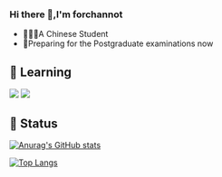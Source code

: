 ### Hi there 👋,I'm **forchannot**

- 👨🏻‍🎓A Chinese Student
- 📘Preparing for the Postgraduate examinations now

## 📖 **Learning**

![](https://img.shields.io/badge/-Python-3776ab?style=flat-square&logo=Python&logoColor=fff)
![](https://img.shields.io/badge/-Linux-fcc624?style=flat-square&logo=Linux&logoColor=fff)

## 🔮 **Status**
[![Anurag's GitHub stats](https://github-readme-stats-swart-nine-93.vercel.app/api?username=forchannot&show_icons=true&theme=react)](https://github.com/forchannot/github-readme-stats)

[![Top Langs](https://github-readme-stats-swart-nine-93.vercel.app/api/top-langs/?username=forchannot&layout=compact)](https://github.com/forchannot/github-readme-stats)


